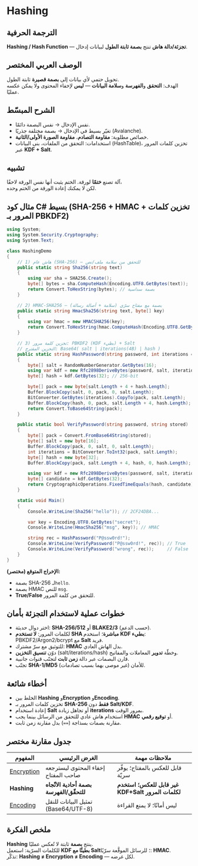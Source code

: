 # **Hashing**

## الترجمة الحرفية  
**Hashing / Hash Function** — **تجزئة/دالة هاش** تنتج **بصمة ثابتة الطول** لبيانات إدخال.

## الوصف العربي المختصر  
تحويل حتمي لأي بيانات إلى **بصمة قصيرة** ثابتة الطول.  
الهدف: **التحقق** و**الفهرسة** و**سلامة البيانات** — **ليس** لإخفاء المحتوى ولا يمكن عكسه عمليًا.

## الشرح المبسّط  
- نفس الإدخال → نفس البصمة دائمًا.  
- تغيّر بسيط في الإدخال → بصمة مختلفة جذريًا (Avalanche).  
- خصائص مطلوبة: **مقاومة التصادم**، **مقاومة الصورة الأولى/الثانية**.  
- استخدامات: التحقق من الملفات، بنى البيانات (HashTable)، تخزين كلمات المرور عبر **KDF + Salt**.

## تشبيه  
آلة تصنع **ختمًا** لورقة. الختم يثبت أنها نفس الورقة لاحقًا،  
لكن لا يمكنك إعادة الورقة من الختم وحده.

## مثال كود C# بسيط (SHA-256 + HMAC + تخزين كلمات المرور بـ PBKDF2)
```csharp
using System;
using System.Security.Cryptography;
using System.Text;

class HashingDemo
{
    // 1) هاش عام (SHA-256) — للتحقق من سلامة ملف/نص
    public static string Sha256(string text)
    {
        using var sha = SHA256.Create();
        byte[] bytes = sha.ComputeHash(Encoding.UTF8.GetBytes(text));
        return Convert.ToHexString(bytes); // بصمة سداسية
    }

    // 2) HMAC-SHA256 — بصمة مع مفتاح سرّي (سلامة + أصالة رسالة)
    public static string HmacSha256(string text, byte[] key)
    {
        using var hmac = new HMACSHA256(key);
        return Convert.ToHexString(hmac.ComputeHash(Encoding.UTF8.GetBytes(text)));
    }

    // 3) تخزين كلمة مرور: PBKDF2 (KDF بطيء) + Salt
    // التخزين المقترح: Base64( salt | iterations(4B) | hash )
    public static string HashPassword(string password, int iterations = 100_000)
    {
        byte[] salt = RandomNumberGenerator.GetBytes(16);
        using var kdf = new Rfc2898DeriveBytes(password, salt, iterations, HashAlgorithmName.SHA256);
        byte[] hash = kdf.GetBytes(32); // 256-bit

        byte[] pack = new byte[salt.Length + 4 + hash.Length];
        Buffer.BlockCopy(salt, 0, pack, 0, salt.Length);
        BitConverter.GetBytes(iterations).CopyTo(pack, salt.Length);
        Buffer.BlockCopy(hash, 0, pack, salt.Length + 4, hash.Length);
        return Convert.ToBase64String(pack);
    }

    public static bool VerifyPassword(string password, string stored)
    {
        byte[] pack = Convert.FromBase64String(stored);
        byte[] salt = new byte[16];
        Buffer.BlockCopy(pack, 0, salt, 0, salt.Length);
        int iterations = BitConverter.ToInt32(pack, salt.Length);
        byte[] hash = new byte[32];
        Buffer.BlockCopy(pack, salt.Length + 4, hash, 0, hash.Length);

        using var kdf = new Rfc2898DeriveBytes(password, salt, iterations, HashAlgorithmName.SHA256);
        byte[] candidate = kdf.GetBytes(32);
        return CryptographicOperations.FixedTimeEquals(hash, candidate); // مقارنة آمنة زمنياً
    }

    static void Main()
    {
        Console.WriteLine(Sha256("hello")); // 2CF24DBA...

        var key = Encoding.UTF8.GetBytes("secret");
        Console.WriteLine(HmacSha256("msg", key)); // HMAC

        string rec = HashPassword("P@ssw0rd!");
        Console.WriteLine(VerifyPassword("P@ssw0rd!", rec)); // True
        Console.WriteLine(VerifyPassword("wrong", rec));     // False
    }
}
```
**الإخراج المتوقع (مختصر):**  
- بصمة SHA-256 لـ`hello`.  
- بصمة HMAC للنص `msg`.  
- **True/False** للتحقق من كلمة المرور.

## خطوات عملية لاستخدام التجزئة بأمان
- اختر دوال حديثة: **SHA-256/512** أو **BLAKE2/3** (حسب الدعم).  
- لكلمات المرور: **لا تستخدم SHA مباشرة**؛ استخدم **KDF بطيء**: PBKDF2/Argon2/bcrypt مع **Salt** فريد.  
- للتوثيق مع سرّ مشترك: **HMAC** بدل الهاش العادي.  
- دوّن **تنسيق التخزين** (salt/iterations/hash) وخطّة **تدوير** المعاملات والمفاتيح.  
- قارن البصمات عبر دالة **زمن ثابت** لتجنّب قنوات جانبية.  
- تجنّب **SHA-1/MD5** للأمان (غير موصى بهما بسبب تصادمات).

## أخطاء شائعة
- الخلط بين **Hashing** و**Encryption** و**Encoding**.  
- تخزين كلمات المرور بـ **SHA-256 فقط** دون **Salt/KDF**.  
- إعادة استخدام **Salt** أو تجاهل زيادة **iterations** بمرور الوقت.  
- استخدام هاش عادي للتحقق من الرسائل بينما يجب **HMAC** أو **توقيع رقمي**.  
- مقارنة بصمات بسذاجة (`==`) بدل مقارنة زمن ثابت.

## جدول مقارنة مختصر

| المفهوم | الغرض الرئيسي | ملاحظات مهمة |
|---|---|---|
| [Encryption](encryption.md) | إخفاء المحتوى ليسترجعه صاحب المفتاح | قابل للعكس بالمفتاح؛ يوفّر سريّة |
| **Hashing** | **بصمة أحادية الاتّجاه للتحقّق/الفهرسة** | **غير قابل للعكس؛ استخدم KDF+Salt لكلمات المرور** |
| [Encoding](encoding.md) | تمثيل البيانات للنقل (Base64/UTF-8) | ليس أمانًا؛ لا يمنع القراءة |

## ملخص الفكرة  
**Hashing** ينتج **بصمة** ثابتة لا تُعكس عمليًا.  
للكلمات السرّية: استعمل **KDF بطيئًا مع Salt**؛ للرسائل الموقَّعة سرّيًا: **HMAC**.  
تذكّر: **Hashing ≠ Encryption ≠ Encoding** — لكل غرضه.

